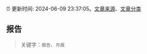 :alarm_clock: 更新时间: 2024-06-09 23:37:05。[文章来源](/README.md)、[文章分类](/TAGS.md)

## 报告


> 关键字：`报告`、`月报`



